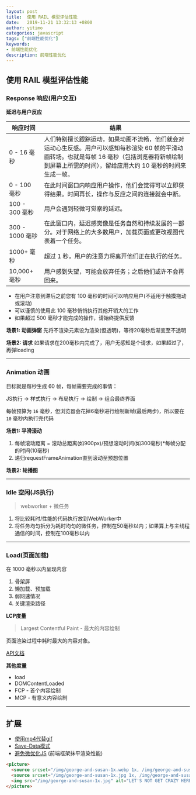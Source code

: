 ```yaml
---
layout: post
title:  使用 RAIL 模型评估性能
date:   2019-11-21 13:32:13 +0800
author: yitimo
categories: javascript
tags: ["前端性能优化"]
keywords:
- 前端性能优化
description: 前端性能优化
---
```


## 使用 RAIL 模型评估性能

### Response 响应(用户交互)

**延迟与用户反应**

响应时间 | 结果
-|-
0 - 16 毫秒 | 人们特别擅长跟踪运动，如果动画不流畅，他们就会对运动心生反感。用户可以感知每秒渲染 60 帧的平滑动画转场。也就是每帧 16 毫秒（包括浏览器将新帧绘制到屏幕上所需的时间），留给应用大约 10 毫秒的时间来生成一帧。
0 - 100 毫秒 | 在此时间窗口内响应用户操作，他们会觉得可以立即获得结果。时间再长，操作与反应之间的连接就会中断。
100 - 300 毫秒 | 用户会遇到轻微可觉察的延迟。
300 - 1000 毫秒 | 在此窗口内，延迟感觉像是任务自然和持续发展的一部分。对于网络上的大多数用户，加载页面或更改视图代表着一个任务。
1000+ 毫秒 | 超过 1 秒，用户的注意力将离开他们正在执行的任务。
10,000+ 毫秒 | 用户感到失望，可能会放弃任务；之后他们或许不会再回来。

- 在用户注意到滞后之前您有 100 毫秒的时间可以响应用户(不适用于触摸拖动或滚动)
- 可以谨慎的使用此 100 毫秒悄悄执行其他开销大的工作
- 如果超过 500 毫秒才能完成的操作，请始终提供反馈

**场景1: 动画弹窗** 先将不渲染元素设为渲染(但透明)，等待20毫秒后渐变至不透明

**场景2: 请求** 如果请求在200毫秒内完成了，用户无感知是个请求，如果超过了，再弹loading

---

### Animation 动画

目标就是每秒生成 60 帧，每帧需要完成的事情：

JS执行 -> 样式执行 -> 布局执行 -> 绘制 -> 组合最终界面

每帧预算为 ``16`` 毫秒，但浏览器会花掉6毫秒进行绘制新帧(最后两步)，所以要在 ``10`` 毫秒内执行完代码

**场景1: 平滑滚动**
1. 每帧滚动距离 = 滚动总距离(如900px)/预想滚动时间(如300毫秒)*每帧分配的时间(10毫秒)
2. 递归requestFrameAnimation直到滚动至预想位置

**场景2: 轮播图**

---

### Idle 空闲(JS执行)

> webworker + 微任务

1. 将比较耗时/性能的代码执行放到WebWorker中
2. 将任务均匀拆分为耗时均匀的微任务，控制在50毫秒以内；如果算上与主线程通信的时间，控制在100毫秒以内

---

### Load(页面加载)

在 1000 毫秒以内呈现内容

1. 骨架屏
2. 懒加载、预加载
3. 弱网速情况
4. 关键渲染路径

**LCP度量**

> Largest Contentful Paint - 最大的内容绘制

页面渲染过程中耗时最大的内容对象。

[API文档](https://wicg.github.io/largest-contentful-paint/)

**其他度量**

- load
- DOMContentLoaded
- FCP - 首个内容绘制
- MCP - 有意义内容绘制

---

## 扩展

- [使用mp4代替gif](https://developers.google.com/web/fundamentals/performance/optimizing-content-efficiency/replace-animated-gifs-with-video)
- [Save-Data模式](https://developer.mozilla.org/en-US/docs/Web/HTML/Element/picture)
- [避免微优化JS](https://developers.google.com/web/fundamentals/performance/rendering/optimize-javascript-execution?hl=zh-cn#%E9%81%BF%E5%85%8D%E5%BE%AE%E4%BC%98%E5%8C%96_javascript) (前端框架抹平渲染性能)

``` html
<picture>
  <source srcset="/img/george-and-susan-1x.webp 1x, /img/george-and-susan-2x.webp 2x">
  <source srcset="/img/george-and-susan-1x.jpg 1x, /img/george-and-susan-2x.jpg 2x">
  <img src="/img/george-and-susan-1x.jpg" alt="LET'S NOT GET CRAZY HERE" width="320" height="240">
</picture>
```

<div id="comment-root" data-comment-id="20191020211202lSrBqALp"></div>

